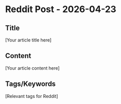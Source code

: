 # Reddit Post - 2026-04-23

## Title
[Your article title here]

## Content
[Your article content here]

## Tags/Keywords
[Relevant tags for Reddit]
